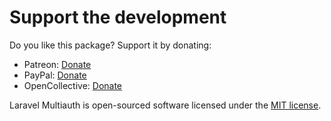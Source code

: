 # Support the development

Do you like this package? Support it by donating:

- Patreon: [Donate](https://www.patreon.com/bitfumes)
- PayPal: [Donate](https://paypal.me/bitfumes)
- OpenCollective: [Donate](https://opencollective.com/bitfumes)

Laravel Multiauth is open-sourced software licensed under the [MIT license](https://github.com/bitfumes/laravel-multiauth/blob/master/LICENSE.md).
